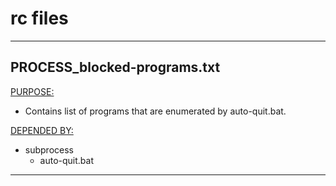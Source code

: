 # rc files

---

## PROCESS\_blocked-programs.txt

<u>PURPOSE:</u>
- Contains list of programs that are enumerated by auto-quit.bat.

<u>DEPENDED BY:</u>
- subprocess
	- auto-quit.bat

---
